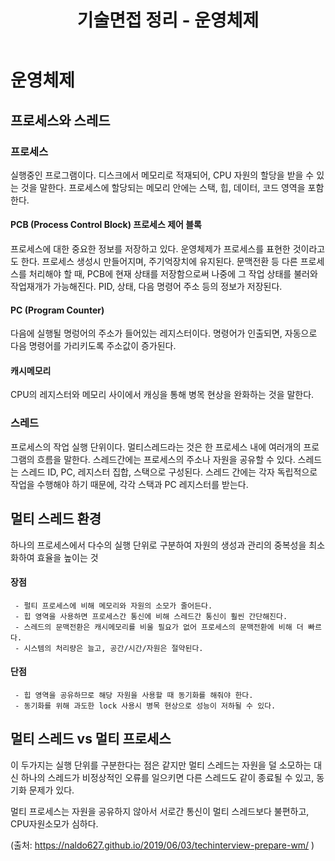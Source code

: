 ﻿---
title: "기술면접 정리 - 운영체제"
categories: technical_interview
comments: true
---

# 운영체제

## 프로세스와 스레드
### 프로세스
 실행중인 프로그램이다. 디스크에서 메모리로 적재되어, CPU 자원의 할당을 받을 수 있는 것을 말한다.
  프로세스에 할당되는 메모리 안에는 스택, 힙, 데이터, 코드 영역을 포함한다.

#### PCB (Process Control Block) 프로세스 제어 블록
 프로세스에 대한 중요한 정보를 저장하고 있다. 운영체제가 프로세스를 표현한 것이라고도 한다.
  프로세스 생성시 만들어지며, 주기억장치에 유지된다. 문맥전환 등 다른 프로세스를 처리해야 할 때, 
  PCB에 현재 상태를 저장함으로써 나중에 그 작업 상태를 불러와 작업재개가 가능해진다.
  PID, 상태, 다음 명령어 주소 등의 정보가 저장된다.

#### PC (Program Counter)
 다음에 실행될 명렁어의 주소가 들어있는 레지스터이다. 명령어가 인출되면, 
  자동으로 다음 명령어를 가리키도록 주소값이 증가된다.

#### 캐시메모리
 CPU의 레지스터와 메모리 사이에서 캐싱을 통해 병목 현상을 완화하는 것을 말한다.

### 스레드
 프로세스의 작업 실행 단위이다. 멀티스레드라는 것은 한 프로세스 내에 여러개의 프로그램의 흐름을 말한다.
  스레드간에는 프로세스의 주소나 자원을 공유할 수 있다. 스레드는 스레드 ID, PC, 레지스터 집합, 스택으로 구성된다. 
  스레드 간에는 각자 독립적으로 작업을 수행해야 하기 때문에, 각각 스택과 PC 레지스터를 받는다.

## 멀티 스레드 환경

 하나의 프로세스에서 다수의 실행 단위로 구분하여 자원의 생성과 관리의 중복성을 최소화하여 효율을 높이는 것

#### 장점

     - 펄티 프로세스에 비해 메모리와 자원의 소모가 줄어든다.
     - 힙 영역을 사용하면 프로세스간 통신에 비해 스레드간 통신이 훨씬 간단해진다.
     - 스레드의 문맥전환은 캐시메모리를 비울 필요가 없어 프로세스의 문맥전환에 비해 더 빠르다.
     - 시스템의 처리량은 늘고, 공간/시간/자원은 절약된다.

#### 단점

     - 힙 영역을 공유하므로 해당 자원을 사용할 때 동기화를 해줘야 한다.
     - 동기화를 위해 과도한 lock 사용시 병목 현상으로 성능이 저하될 수 있다.


## 멀티 스레드 vs 멀티 프로세스

  이 두가지는 실행 단위를 구분한다는 점은 같지만 멀티 스레드는 자원을 덜 소모하는 대신 하나의 스레드가
  비정상적인 오류를 일으키면 다른 스레드도 같이 종료될 수 있고, 동기화 문제가 있다.

  멀티 프로세스는 자원을 공유하지 않아서 서로간 통신이 멀티 스레드보다 불편하고, CPU자원소모가 심하다.






(출처: <https://naldo627.github.io/2019/06/03/techinterview-prepare-wm/> )